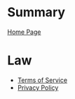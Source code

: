# Summary

[Home Page](./README.md)

# Law
- [Terms of Service](./terms-of-service.md)
- [Privacy Policy](./privacy-policy.md)